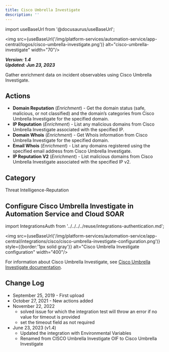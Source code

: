 ```yaml
---
title: Cisco Umbrella Investigate
description: ''
---
```

import useBaseUrl from '@docusaurus/useBaseUrl';

<img src={useBaseUrl('/img/platform-services/automation-service/app-central/logos/cisco-umbrella-investigate.png')} alt="cisco-umbrella-investigate" width="70"/>

***Version: 1.4  
Updated: Jun 23, 2023***

Gather enrichment data on incident observables using Cisco Umbrella Investigate.

## Actions

* **Domain Reputation** (*Enrichment*) - Get the domain status (safe, malicious, or not classified) and the domain’s categories from Cisco Umbrella Investigate for the specified domain.
* **IP Reputation** (*Enrichment*) - List any malicious domains from Cisco Umbrella Investigate associated with the specified IP.
* **Domain Whois** (*Enrichment*) - Get Whois information from Cisco Umbrella Investigate for the specified domain.
* **Email Whois** (*Enrichment*) - List any domains registered using the specified email address from Cisco Umbrella Investigate.
* **IP Reputation V2** (*Enrichment*) - List malicious domains from Cisco Umbrella Investigate associated with the specified IP v2.

## Category

Threat Intelligence-Reputation

## Configure Cisco Umbrella Investigate in Automation Service and Cloud SOAR

import IntegrationsAuth from '../../../../reuse/integrations-authentication.md';

<IntegrationsAuth/>

<img src={useBaseUrl('/img/platform-services/automation-service/app-central/integrations/cisco/cisco-umbrella-investigate-configuration.png')} style={{border:'1px solid gray'}} alt="Cisco Umbrella Investigate configuration" width="400"/>

For information about Cisco Umbrella Investigate, see [Cisco Umbrella Investigate documentation](https://docs.umbrella.com/deployment-umbrella/docs/manage-umbrella-investigate).

## Change Log

* September 25, 2019 - First upload
* October 27, 2021 - New actions added
* November 22, 2022
	+ solved issue for which the integration test will throw an error if no value for timeout is provided
	+ set the timeout field as not required
* June 23, 2023 (v1.4)
	+ Updated the integration with Environmental Variables
	+ Renamed from CISCO Umbrella Investigate OIF to Cisco Umbrella Investigate
